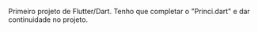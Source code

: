 Primeiro projeto de Flutter/Dart.
Tenho que completar o "Princi.dart" e dar continuidade no projeto. 